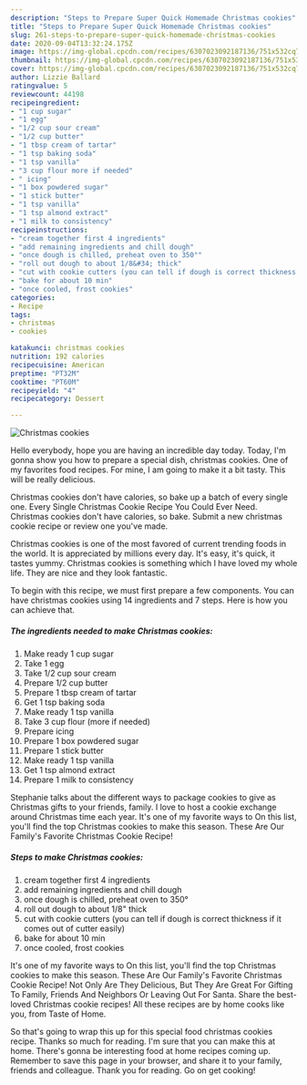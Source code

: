 ```yaml
---
description: "Steps to Prepare Super Quick Homemade Christmas cookies"
title: "Steps to Prepare Super Quick Homemade Christmas cookies"
slug: 261-steps-to-prepare-super-quick-homemade-christmas-cookies
date: 2020-09-04T13:32:24.175Z
image: https://img-global.cpcdn.com/recipes/6307023092187136/751x532cq70/christmas-cookies-recipe-main-photo.jpg
thumbnail: https://img-global.cpcdn.com/recipes/6307023092187136/751x532cq70/christmas-cookies-recipe-main-photo.jpg
cover: https://img-global.cpcdn.com/recipes/6307023092187136/751x532cq70/christmas-cookies-recipe-main-photo.jpg
author: Lizzie Ballard
ratingvalue: 5
reviewcount: 44198
recipeingredient:
- "1 cup sugar"
- "1 egg"
- "1/2 cup sour cream"
- "1/2 cup butter"
- "1 tbsp cream of tartar"
- "1 tsp baking soda"
- "1 tsp vanilla"
- "3 cup flour more if needed"
- " icing"
- "1 box powdered sugar"
- "1 stick butter"
- "1 tsp vanilla"
- "1 tsp almond extract"
- "1 milk to consistency"
recipeinstructions:
- "cream together first 4 ingredients"
- "add remaining ingredients and chill dough"
- "once dough is chilled, preheat oven to 350°"
- "roll out dough to about 1/8&#34; thick"
- "cut with cookie cutters (you can tell if dough is correct thickness if it comes out of cutter easily)"
- "bake for about 10 min"
- "once cooled, frost cookies"
categories:
- Recipe
tags:
- christmas
- cookies

katakunci: christmas cookies 
nutrition: 192 calories
recipecuisine: American
preptime: "PT32M"
cooktime: "PT60M"
recipeyield: "4"
recipecategory: Dessert

---
```



![Christmas cookies](https://img-global.cpcdn.com/recipes/6307023092187136/751x532cq70/christmas-cookies-recipe-main-photo.jpg)

Hello everybody, hope you are having an incredible day today. Today, I'm gonna show you how to prepare a special dish, christmas cookies. One of my favorites food recipes. For mine, I am going to make it a bit tasty. This will be really delicious.

Christmas cookies don&#39;t have calories, so bake up a batch of every single one. Every Single Christmas Cookie Recipe You Could Ever Need. Christmas cookies don&#39;t have calories, so bake. Submit a new christmas cookie recipe or review one you&#39;ve made.

Christmas cookies is one of the most favored of current trending foods in the world. It is appreciated by millions every day. It's easy, it's quick, it tastes yummy. Christmas cookies is something which I have loved my whole life. They are nice and they look fantastic.


To begin with this recipe, we must first prepare a few components. You can have christmas cookies using 14 ingredients and 7 steps. Here is how you can achieve that.

<!--inarticleads1-->

##### The ingredients needed to make Christmas cookies:

1. Make ready 1 cup sugar
1. Take 1 egg
1. Take 1/2 cup sour cream
1. Prepare 1/2 cup butter
1. Prepare 1 tbsp cream of tartar
1. Get 1 tsp baking soda
1. Make ready 1 tsp vanilla
1. Take 3 cup flour (more if needed)
1. Prepare  icing
1. Prepare 1 box powdered sugar
1. Prepare 1 stick butter
1. Make ready 1 tsp vanilla
1. Get 1 tsp almond extract
1. Prepare 1 milk to consistency


Stephanie talks about the different ways to package cookies to give as Christmas gifts to your friends, family. I love to host a cookie exchange around Christmas time each year. It&#39;s one of my favorite ways to On this list, you&#39;ll find the top Christmas cookies to make this season. These Are Our Family&#39;s Favorite Christmas Cookie Recipe! 

<!--inarticleads2-->

##### Steps to make Christmas cookies:

1. cream together first 4 ingredients
1. add remaining ingredients and chill dough
1. once dough is chilled, preheat oven to 350°
1. roll out dough to about 1/8&#34; thick
1. cut with cookie cutters (you can tell if dough is correct thickness if it comes out of cutter easily)
1. bake for about 10 min
1. once cooled, frost cookies


It&#39;s one of my favorite ways to On this list, you&#39;ll find the top Christmas cookies to make this season. These Are Our Family&#39;s Favorite Christmas Cookie Recipe! Not Only Are They Delicious, But They Are Great For Gifting To Family, Friends And Neighbors Or Leaving Out For Santa. Share the best-loved Christmas cookie recipes! All these recipes are by home cooks like you, from Taste of Home. 

So that's going to wrap this up for this special food christmas cookies recipe. Thanks so much for reading. I'm sure that you can make this at home. There's gonna be interesting food at home recipes coming up. Remember to save this page in your browser, and share it to your family, friends and colleague. Thank you for reading. Go on get cooking!
